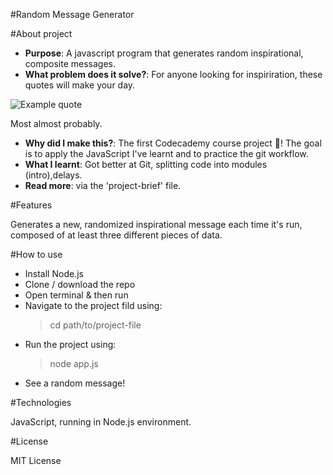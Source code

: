 #Random Message Generator

#About project

- **Purpose**: A javascript program that generates random inspirational, composite messages.
- **What problem does it solve?**: For anyone looking for inspiriration, these quotes will make your day.

![Example quote](.Example.png)

Most almost probably.

- **Why did I make this?**: The first Codecademy course project 🙂! The goal is to apply the JavaScript I've learnt and to practice the git workflow.
- **What I learnt**: Got better at Git, splitting code into modules (intro),delays.
- **Read more**: via the 'project-brief' file.

#Features

Generates a new, randomized inspirational message each time it's run, composed of at least three different pieces of data.

#How to use

- Install Node.js
- Clone / download the repo
- Open terminal & then run
- Navigate to the project fild using:
  > cd path/to/project-file
- Run the project using:
  > node app.js
- See a random message!

#Technologies

JavaScript, running in Node.js environment.

#License

MIT License
